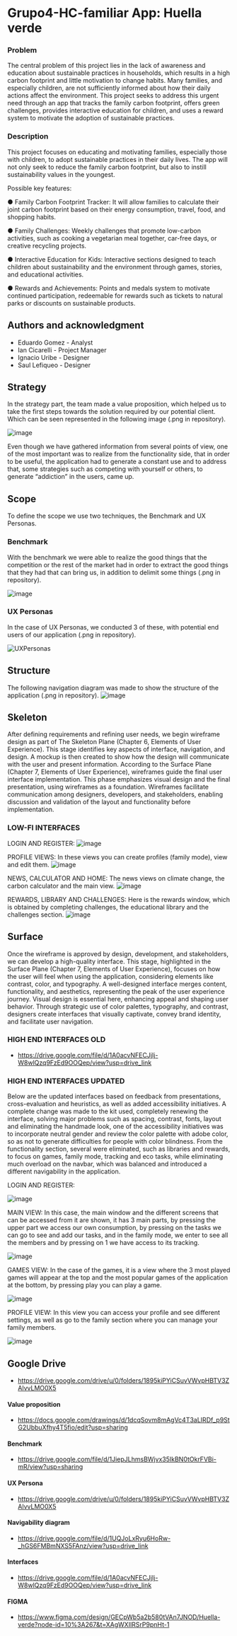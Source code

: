 # Grupo4-HC-familiar App: Huella verde
### Problem 

The central problem of this project lies in the lack of awareness and education about sustainable practices in households, which results in a high carbon footprint and little motivation to change habits. Many families, and especially children, are not sufficiently informed about how their daily actions affect the environment. This project seeks to address this urgent need through an app that tracks the family carbon footprint, offers green challenges, provides interactive education for children, and uses a reward system to motivate the adoption of sustainable practices.

### Description

This project focuses on educating and motivating families, especially those with children, to adopt sustainable practices in their daily lives. The app will not only seek to reduce the family carbon footprint, but also to instill sustainability values in the youngest.

Possible key features:

● Family Carbon Footprint Tracker: It will allow families to calculate their joint carbon footprint based on their energy consumption, travel, food, and shopping habits.

● Family Challenges: Weekly challenges that promote low-carbon activities, such as cooking a vegetarian meal together, car-free days, or creative recycling projects.

● Interactive Education for Kids: Interactive sections designed to teach children about sustainability and the environment through games, stories, and educational activities.

● Rewards and Achievements: Points and medals system to motivate continued participation, redeemable for rewards such as tickets to natural parks or discounts on sustainable products.

## Authors and acknowledgment
+ Eduardo Gomez - Analyst
+ Ian Cicarelli - Project Manager
+ Ignacio Uribe - Designer
+ Saul Lefiqueo - Designer

## Strategy
In the strategy part, the team made a value proposition, which helped us to take the first steps towards the solution required by our potential client. Which can be seen represented in the following image (.png in repository).

![image](https://github.com/iancicarelli/Grupo4-HC-familiar/assets/89611189/6154bd1e-d459-4019-a705-ecd0b378b6c7)

Even though we have gathered information from several points of view, one of the most important was to realize from the functionality side, that in order to be useful, the application had to generate a constant use and to address that, some strategies such as competing with yourself or others, to generate “addiction” in the users, came up.


## Scope
To define the scope we use two techniques, the Benchmark and UX Personas.

### Benchmark
With the benchmark we were able to realize the good things that the competition or the rest of the market had in order to extract the good things that they had that can bring us, in addition to delimit some things (.png in repository).

![image](https://github.com/iancicarelli/Grupo4-HC-familiar/assets/89611189/9ae93613-74b6-47a2-9070-24b4ce4df95c)

### UX Personas
In the case of UX Personas, we conducted 3 of these, with potential end users of our application (.png in repository).

![UXPersonas](https://github.com/iancicarelli/Grupo4-HC-familiar/assets/89611189/ed8b670a-b543-4c6a-bcf6-dc81bad6eef5)


## Structure
The following navigation diagram was made to show the structure of the application (.png in repository).
![image](https://github.com/iancicarelli/Grupo4-HC-familiar/raw/main/Diagrama%20de%20navegabilidad.png)


## Skeleton
After defining requirements and refining user needs, we begin wireframe design as part of The Skeleton Plane (Chapter 6, Elements of User Experience). This stage identifies key aspects of interface, navigation, and design. A mockup is then created to show how the design will communicate with the user and present information. According to the Surface Plane (Chapter 7, Elements of User Experience), wireframes guide the final user interface implementation. This phase emphasizes visual design and the final presentation, using wireframes as a foundation. Wireframes facilitate communication among designers, developers, and stakeholders, enabling discussion and validation of the layout and functionality before implementation.
### LOW-FI INTERFACES
LOGIN AND REGISTER:
![image](https://github.com/iancicarelli/Grupo4-HC-familiar/assets/89611189/06e2d47a-4e34-414f-9323-afcbdfcf09bb)

PROFILE VIEWS:
In these views you can create profiles (family mode), view and edit them.
![image](https://github.com/iancicarelli/Grupo4-HC-familiar/assets/89611189/fce1b183-ed0f-4efc-b089-58de7d8840de)

NEWS, CALCULATOR AND HOME:
The news views on climate change, the carbon calculator and the main view.
![image](https://github.com/iancicarelli/Grupo4-HC-familiar/assets/89611189/691cb6ae-f52a-48db-9355-07cd6452cb47)

REWARDS, LIBRARY AND CHALLENGES:
Here is the rewards window, which is obtained by completing challenges, the educational library and the challenges section.
![image](https://github.com/iancicarelli/Grupo4-HC-familiar/assets/89611189/3ac1702a-1658-4c36-ae70-a1b9cb5e132a)





## Surface
Once the wireframe is approved by design, development, and stakeholders, we can develop a high-quality interface. This stage, highlighted in the Surface Plane (Chapter 7, Elements of User Experience), focuses on how the user will feel when using the application, considering elements like contrast, color, and typography. A well-designed interface merges content, functionality, and aesthetics, representing the peak of the user experience journey. Visual design is essential here, enhancing appeal and shaping user behavior. Through strategic use of color palettes, typography, and contrast, designers create interfaces that visually captivate, convey brand identity, and facilitate user navigation.

### HIGH END INTERFACES OLD
+ https://drive.google.com/file/d/1A0acvNFECJjIj-W8wlQzq9FzEd9OOQep/view?usp=drive_link

### HIGH END INTERFACES UPDATED
Below are the updated interfaces based on feedback from presentations, cross-evaluation and heuristics, as well as added accessibility initiatives. A complete change was made to the kit used, completely renewing the interface, solving major problems such as spacing, contrast, fonts, layout and eliminating the handmade look, one of the accessibility initiatives was to incorporate neutral gender and review the color palette with adobe color, so as not to generate difficulties for people with color blindness. From the functionality section, several were eliminated, such as libraries and rewards, to focus on games, family mode, tracking and eco tasks, while eliminating much overload on the navbar, which was balanced and introduced a different navigability in the application.

LOGIN AND REGISTER:

![image](https://github.com/iancicarelli/Grupo4-HC-familiar/assets/89611189/012e8a80-4f3d-4976-9b74-ea869d1b6239)

MAIN VIEW:
In this case, the main window and the different screens that can be accessed from it are shown, it has 3 main parts, by pressing the upper part we access our own consumption, by pressing on the tasks we can go to see and add our tasks, and in the family mode, we enter to see all the members and by pressing on 1 we have access to its tracking.

![image](https://github.com/iancicarelli/Grupo4-HC-familiar/assets/89611189/172515ea-d839-4832-a7f3-ad737b2eac2d)

GAMES VIEW:
In the case of the games, it is a view where the 3 most played games will appear at the top and the most popular games of the application at the bottom, by pressing play you can play a game.

![image](https://github.com/iancicarelli/Grupo4-HC-familiar/assets/89611189/bc37fcce-c5a1-4b19-8e1a-8dada291e69a)

PROFILE VIEW:
In this view you can access your profile and see different settings, as well as go to the family section where you can manage your family members.

![image](https://github.com/iancicarelli/Grupo4-HC-familiar/assets/89611189/4b2c8223-9087-4aec-bc09-92fcc1bf2cad)


## Google Drive
+ https://drive.google.com/drive/u/0/folders/1895kiPYiCSuvVWvpHBTV3ZAlvvLMO0X5
  
#### Value proposition
+ https://docs.google.com/drawings/d/1dcqSovm8mAgVc4T3aLIRDf_p9StG2UbbuXfhy4T5fio/edit?usp=sharing

#### Benchmark
+ https://drive.google.com/file/d/1JiepJLhmsBWjvx35IkBN0tOkrFVBi-mR/view?usp=sharing

#### UX Persona
+ https://drive.google.com/drive/u/0/folders/1895kiPYiCSuvVWvpHBTV3ZAlvvLMO0X5

#### Navigability diagram
+ https://drive.google.com/file/d/1UQJoLxRyu6HoRw-_hGS6FMBmNXS5FAnz/view?usp=drive_link

#### Interfaces
+ https://drive.google.com/file/d/1A0acvNFECJjIj-W8wlQzq9FzEd9OOQep/view?usp=drive_link

#### FIGMA
+ https://www.figma.com/design/GECpWb5a2b580tVAn7JNOD/Huella-verde?node-id=10%3A267&t=XAgWXIlRSrP9pnHt-1

